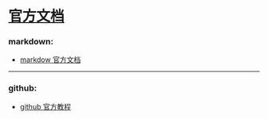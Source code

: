 # [官方文档](https://github.com/iLovEing/notebook/issues/5)

### markdown:
- [markdow 官方文档](https://markdown.com.cn/)

---

### github:
- [github 官方教程](https://github.com/CatOneTwo/GitHub-Tutorial)